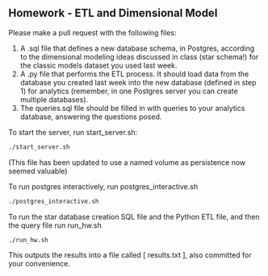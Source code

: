 ## Homework - ETL and Dimensional Model

Please make a pull request with the following files:

1. A .sql file that defines a new database schema, in Postgres, according to the dimensional modeling ideas discussed in class (star schema!) for the classic models dataset you used last week.
2. A .py file that performs the ETL process. It should load data from the database you created last week into the new database (defined in step 1) for analytics (remember, in one Postgres server you can create multiple databases).
3. The queries.sql file should be filled in with queries to your analytics database, answering the questions posed.

To start the server, run start_server.sh:
```sh
./start_server.sh
```
(This file has been updated to use a named volume as persistence now seemed valuable)

To run postgres interactively, run postgres_interactive.sh
```sh
./postgres_interactive.sh
```

To run the star database creation SQL file and the Python ETL file, and then the query file run run_hw.sh
```sh
./run_hw.sh
```
This outputs the results into a file called [ results.txt ], also committed for your convenience.
